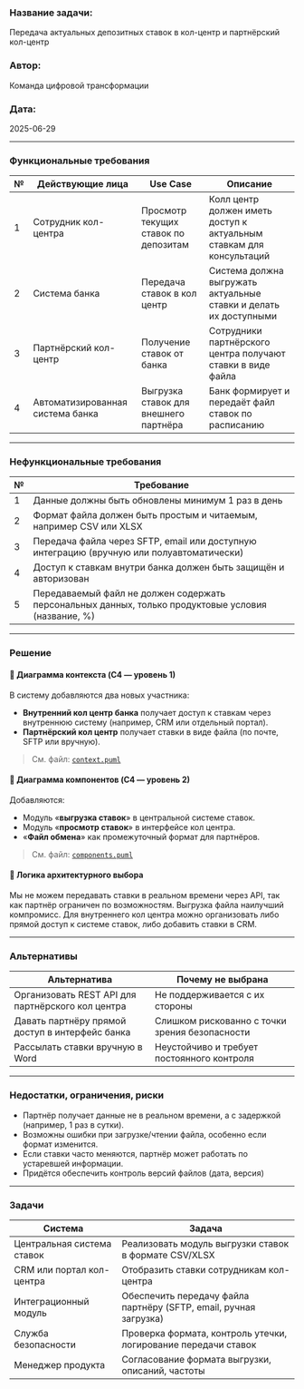 ### **Название задачи:** 
Передача актуальных депозитных ставок в кол-центр и партнёрский кол-центр

### **Автор:**
Команда цифровой трансформации

### **Дата:**
2025-06-29

---

### **Функциональные требования**

| №  | Действующие лица           | Use Case                                | Описание                                                             |
|----|----------------------------------------|-----------------------------------------|----------------------------------------------------------------------|
| 1  | Сотрудник кол-центра                   | Просмотр текущих ставок по депозитам    | Колл центр должен иметь доступ к актуальным ставкам для консультаций |
| 2  | Система банка                          | Передача ставок в кол центр             | Система должна выгружать актуальные ставки и делать их доступными    |
| 3  | Партнёрский кол-центр                  | Получение ставок от банка               | Сотрудники партнёрского центра получают ставки в виде файла          |
| 4  | Автоматизированная система банка       | Выгрузка ставок для внешнего партнёра   | Банк формирует и передаёт файл ставок по расписанию                  |

---

### **Нефункциональные требования**

| №  | Требование                                                                                               |
|----|----------------------------------------------------------------------------------------------------------|
| 1  | Данные должны быть обновлены минимум 1 раз в день                                                        |
| 2  | Формат файла должен быть простым и читаемым, например CSV или XLSX                                       |
| 3  | Передача файла через SFTP, email или доступную интеграцию (вручную или полуавтоматически)                |
| 4  | Доступ к ставкам внутри банка должен быть защищён и авторизован                                          |
| 5  | Передаваемый файл не должен содержать персональных данных, только продуктовые условия (название, %) |

---

### **Решение**

#### 🔹 Диаграмма контекста (C4 — уровень 1)

В систему добавляются два новых участника:
- **Внутренний кол центр банка** получает доступ к ставкам через внутреннюю систему (например, CRM или отдельный портал).
- **Партнёрский кол центр** получает ставки в виде файла (по почте, SFTP или вручную).

> См. файл: [`context.puml`](./context.puml)

#### 🔹 Диаграмма компонентов (C4 — уровень 2)

Добавляются:
- Модуль «**выгрузка ставок**» в центральной системе ставок.
- Модуль «**просмотр ставок**» в интерфейсе кол центра.
- «**Файл обмена**»  как промежуточный формат для партнёров.

> См. файл: [`components.puml`](./components.puml)

#### 🔹 Логика архитектурного выбора

Мы не можем передавать ставки в реальном времени через API, так как партнёр ограничен по возможностям. Выгрузка файла наилучший компромисс. 
Для внутреннего кол центра можно организовать либо прямой доступ к системе ставок, либо добавить ставки в CRM.

---

### **Альтернативы**

| Альтернатива                                      | Почему не выбрана                               |
|---------------------------------------------------|-------------------------------------------------|
| Организовать REST API для партнёрского кол центра | Не поддерживается с их стороны                  |
| Давать партнёру прямой доступ в интерфейс банка   | Слишком рискованно с точки зрения безопасности  |
| Рассылать ставки вручную в Word                   | Неустойчиво и требует постоянного контроля      |

---

### **Недостатки, ограничения, риски**

- Партнёр получает данные не в реальном времени, а с задержкой (например, 1 раз в сутки).
- Возможны ошибки при загрузке/чтении файла, особенно если формат изменится.
- Если ставки часто меняются, партнёр может работать по устаревшей информации.
- Придётся обеспечить контроль версий файлов (дата, версия)

---

### **Задачи**

| Система                     | Задача                                                                 |
|-----------------------------|------------------------------------------------------------------------|
| Центральная система ставок  | Реализовать модуль выгрузки ставок в формате CSV/XLSX                  |
| CRM или портал кол-центра   | Отобразить ставки сотрудникам кол-центра                               |
| Интеграционный модуль       | Обеспечить передачу файла партнёру (SFTP, email, ручная загрузка)      |
| Служба безопасности         | Проверка формата, контроль утечки, логирование передачи ставок         |
| Менеджер продукта           | Согласование формата выгрузки, описаний, частоты                       |
